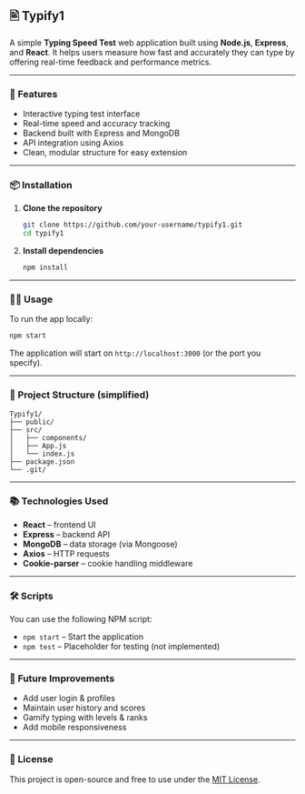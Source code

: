 ## 🖹 Typify1

A simple **Typing Speed Test** web application built using **Node.js**, **Express**, and **React**. It helps users measure how fast and accurately they can type by offering real-time feedback and performance metrics.

---

### 🚀 Features

* Interactive typing test interface
* Real-time speed and accuracy tracking
* Backend built with Express and MongoDB
* API integration using Axios
* Clean, modular structure for easy extension

---

### 📦 Installation

1. **Clone the repository**

   ```bash
   git clone https://github.com/your-username/typify1.git
   cd typify1
   ```

2. **Install dependencies**

   ```bash
   npm install
   ```

---

### 🧑‍💻 Usage

To run the app locally:

```bash
npm start
```

The application will start on `http://localhost:3000` (or the port you specify).

---

### 📁 Project Structure (simplified)

```
Typify1/
├── public/
├── src/
│   ├── components/
│   ├── App.js
│   └── index.js
├── package.json
└── .git/
```

---

### 📚 Technologies Used

* **React** – frontend UI
* **Express** – backend API
* **MongoDB** – data storage (via Mongoose)
* **Axios** – HTTP requests
* **Cookie-parser** – cookie handling middleware

---

### 🛠️ Scripts

You can use the following NPM script:

* `npm start` – Start the application
* `npm test` – Placeholder for testing (not implemented)

---

### 🧪 Future Improvements

* Add user login & profiles
* Maintain user history and scores
* Gamify typing with levels & ranks
* Add mobile responsiveness

---

### 📄 License

This project is open-source and free to use under the [MIT License](LICENSE).
